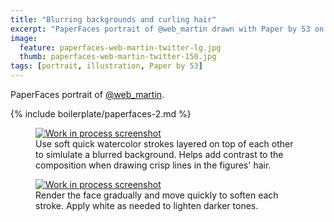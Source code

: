 ```yaml
---
title: "Blurring backgrounds and curling hair"
excerpt: "PaperFaces portrait of @web_martin drawn with Paper by 53 on an iPad."
image: 
  feature: paperfaces-web-martin-twitter-lg.jpg
  thumb: paperfaces-web-martin-twitter-150.jpg
tags: [portrait, illustration, Paper by 53]
---
```


PaperFaces portrait of [@web_martin](http://twitter.com/web_martin).

{% include boilerplate/paperfaces-2.md %}

<figure>
	<a href="{{ site.url }}/assets/images/paperfaces-web-martin-process-1-lg.jpg"><img src="{{ site.url }}/assets/images/paperfaces-web-martin-process-1-600.jpg" alt="Work in process screenshot"></a>
	<figcaption>Use soft quick watercolor strokes layered on top of each other to simlulate a blurred background. Helps add contrast to the composition when drawing crisp lines in the figures' hair.</figcaption>
</figure>
<figure>
	<a href="{{ site.url }}/assets/images/paperfaces-web-martin-process-2-lg.jpg"><img src="{{ site.url }}/assets/images/paperfaces-web-martin-process-2-600.jpg" alt="Work in process screenshot"></a>
	<figcaption>Render the face gradually and move quickly to soften each stroke. Apply white as needed to lighten darker tones.</figcaption>
</figure>